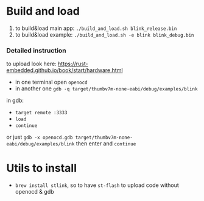 # Build and load

1. to build&load main app: `./build_and_load.sh blink_release.bin`
2. to build&load example: `./build_and_load.sh -e blink blink_debug.bin`

### Detailed instruction
to upload look here: https://rust-embedded.github.io/book/start/hardware.html
- in one terminal open `openocd`
- in another one `gdb -q target/thumbv7m-none-eabi/debug/examples/blink`

in gdb:
- `target remote :3333`
- `load`
- `continue`

or just `gdb -x openocd.gdb target/thumbv7m-none-eabi/debug/examples/blink` then enter and `continue`

# Utils to install
- `brew install stlink`, so to have `st-flash` to upload code without openocd & gdb